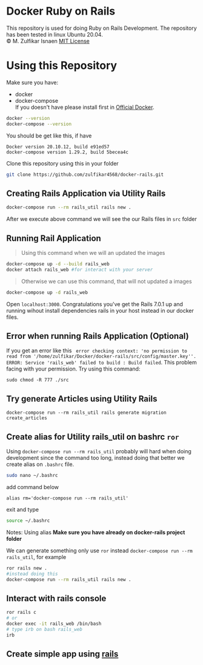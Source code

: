 # Docker Ruby on Rails
This repository is used for doing Ruby on Rails Development. The repository has been tested in linux Ubuntu 20.04.</br>
© M. Zulfikar Isnaen [MIT License](LICENSE)

# Using this Repository
Make sure you have:
* docker
* docker-compose </br>
If you doesn't have please install first in [Official Docker](https://docs.docker.com/engine/).
```bash
docker --version
docker-compose --version
```
You should be get like this, if have
```
Docker version 20.10.12, build e91ed57
docker-compose version 1.29.2, build 5becea4c
```

Clone this repository using this in your folder
```bash
git clone https://github.com/zulfikar4568/docker-rails.git
```

## Creating Rails Application via Utility Rails

```bash
docker-compose run --rm rails_util rails new .
```
After we execute above command we will see the our Rails files in `src` folder

## Running Rail Application
> Using this command when we will an updated the images
```bash
docker-compose up -d --build rails_web
docker attach rails_web #for interact with your server
```
> Otherwise we can use this command, that will not updated a images
```bash
docker-compose up -d rails_web
```
Open `localhost:3000`. Congratulations you've get the Rails 7.0.1 up and running wihout install dependencies rails in your host instead in our docker files.
## Error when running Rails Application (Optional)
If you get an error like this `
error checking context: 'no permission to read from '/home/zulfikar/Docker/docker-rails/src/config/master.key''.
ERROR: Service 'rails_web' failed to build : Build failed`. This problem facing with your permission. Try using this command:
```
sudo chmod -R 777 ./src
```

## Try generate Articles using Utility Rails
```
docker-compose run --rm rails_util rails generate migration create_articles
```

## Create alias for Utility rails_util on bashrc `ror` 
Using `docker-compose run --rm rails_util`  probably will hard when doing development since the command too long, instead doing that better we create alias on `.bashrc` file.
```bash
sudo nano ~/.bashrc
```
add command below
```
alias rm='docker-compose run --rm rails_util'
```
exit and type
```bash
source ~/.bashrc
```
Notes: Using alias **Make sure you have already on docker-rails project folder**

We can generate something only use `ror` instead `docker-compose run --rm rails_util`, for example
```bash
ror rails new .
#instead doing this
docker-compose run --rm rails_util rails new .
```

## Interact with rails console
```bash
ror rails c
# or
docker exec -it rails_web /bin/bash
# type irb on bash rails_web
irb
```

## Create simple app using [rails](./SimpleApp.md)